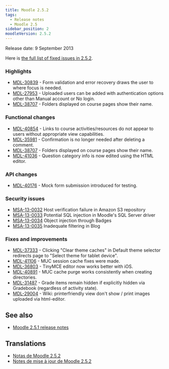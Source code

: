 ```yaml
---
title: Moodle 2.5.2
tags:
  - Release notes
  - Moodle 2.5
sidebar_position: 2
moodleVersion: 2.5.2
---
```

Release date: 9 September 2013

Here is [the full list of fixed issues in 2.5.2](https://tracker.moodle.org/secure/IssueNavigator!executeAdvanced.jspa?jqlQuery=project+%3D+mdl+AND+resolution+%3D+fixed+AND+fixVersion+in+%28%222.5.2%22%29+ORDER+BY+priority+DESC&runQuery=true&clear=true).

### Highlights

- [MDL-30839](https://tracker.moodle.org/browse/MDL-30839) - Form validation and error recovery draws the user to where focus is needed.
- [MDL-27953](https://tracker.moodle.org/browse/MDL-27953) - Uploaded users can be added with authentication options other than Manual account or No login.
- [MDL-38707](https://tracker.moodle.org/browse/MDL-38707) - Folders displayed on course pages show their name.

### Functional changes

- [MDL-40854](https://tracker.moodle.org/browse/MDL-40854) - Links to course activities/resources do not appear to users without appropriate view capabilities.
- [MDL-35981](https://tracker.moodle.org/browse/MDL-35981) - Confirmation is no longer needed after deleting a comment.
- [MDL-38707](https://tracker.moodle.org/browse/MDL-38707) - Folders displayed on course pages show their name.
- [MDL-41036](https://tracker.moodle.org/browse/MDL-41036) - Question category info is now edited using the HTML editor.

### API changes

- [MDL-40176](https://tracker.moodle.org/browse/MDL-40176) - Mock form submission introduced for testing.

### Security issues

- [MSA-13-0032](https://moodle.org/mod/forum/discuss.php?d=238393) Host verification failure in Amazon S3 repository
- [MSA-13-0033](https://moodle.org/mod/forum/discuss.php?d=238396) Potential SQL injection in Moodle's SQL Server driver
- [MSA-13-0034](https://moodle.org/mod/forum/discuss.php?d=238397) Object injection through Badges
- [MSA-13-0035](https://moodle.org/mod/forum/discuss.php?d=238399) Inadequate filtering in Blog

### Fixes and improvements

- [MDL-37333](https://tracker.moodle.org/browse/MDL-37333) - Clicking "Clear theme caches" in Default theme selector redirects page to "Select theme for tablet device".
- [MDL-41106](https://tracker.moodle.org/browse/MDL-41106) - MUC session cache fixes were made.
- [MDL-36803](https://tracker.moodle.org/browse/MDL-36803) - TinyMCE editor now works better with iOS.
- [MDL-40891](https://tracker.moodle.org/browse/MDL-40891) - MUC cache purge works consistently when creating directories.
- [MDL-31487](https://tracker.moodle.org/browse/MDL-31487) - Grade items remain hidden if explicitly hidden via Gradebook (regardless of activity state).
- [MDL-29004](https://tracker.moodle.org/browse/MDL-29004) - Wiki: printerfriendly view don't show / print images uploaded via html-editor.

## See also

- [Moodle 2.5.1 release notes](/general/releases/2.5/2.5.1)

## Translations

- [Notas de Moodle 2.5.2](https://docs.moodle.org/es/Notas_de_Moodle_2.5.2)
- [Notes de mise à jour de Moodle 2.5.2](https://docs.moodle.org/fr/Notes_de_mise_à_jour_de_Moodle_2.5.2)
